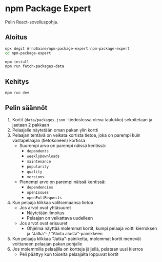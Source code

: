 # npm Package Expert

Pelin React-sovelluspohja.

## Aloitus

```sh
npx degit ArnoSaine/npm-package-expert npm-package-expert
cd npm-package-expert

npm install
npm run fetch-packages-data
```

## Kehitys

```sh
npm run dev
```

## Pelin säännöt

1. Kortit (`data/packages.json` -tiedostossa oleva taulukko) sekoitetaan ja jaetaan 2 pakkaan
2. Pelaajalle näytetään oman pakan ylin kortti
3. Pelaajan tehtävä on veikata kortista tietoa, joka on parempi kuin vastapelaajan (tietokoneen) kortissa
   - Suurempi arvo on parempi näissä kentissä:
     - `dependents`
     - `weeklyDownloads`
     - `maintenance`
     - `popularity`
     - `quality`
     - `versions`
   - Pienempi arvo on parempi näissä kentissä:
     - `dependencies`
     - `openIssues`
     - `openPullRequests`
4. Kun pelaaja klikkaa valitsemaansa tietoa
   - Jos arvot ovat yhtäsuuret
     - Näytetään ilmoitus
     - Pelaajan on veikattava uudelleen
   - Jos arvot ovat erisuuret
     - Ohjelma näyttää molemmat kortit, kumpi pelaaja voitti kierroksen ja “Jatka”- / “Aloita alusta”-painikkeen
5. Kun pelaaja klikkaa “Jatka”-painiketta, molemmat kortit menevät voittaneen pelaajan pakan pohjalle
6. Jos molemmilla pelaajilla on kortteja jäljellä, pelataan uusi kierros
   - Peli päättyy kun toiselta pelaajalta loppuvat kortit
